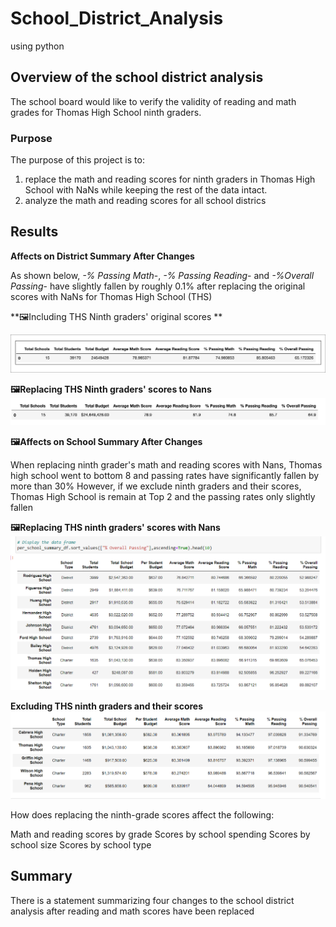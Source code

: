 # School_District_Analysis
using python

## Overview of the school district analysis
The school board would like to verify the validity of reading and math grades for Thomas High School ninth graders.
### Purpose
The purpose of this project is to:
  1. replace the math and reading scores for ninth graders in Thomas High School with NaNs while keeping the rest of the data intact.
  2. analyze the math and reading scores for all school districs


## Results
**Affects on District Summary After Changes**

As shown below, *-% Passing Math*-, *-% Passing Reading*- and *-%Overall Passing*- have slightly fallen by roughly 0.1% after replacing the original scores with NaNs for Thomas High School (THS)

**:framed_picture:Including THS Ninth graders' original scores **

![](Resources/district_summary_before.png)

**:framed_picture:Replacing THS Ninth graders' scores to Nans**
![](Resources/district_summary_after.png)

**:framed_picture:Affects on School Summary After Changes**

When replacing ninth grader's math and reading scores with Nans, Thomas high school went to bottom 8 and passing rates have significantly fallen by more than 30%
However, if we exclude ninth graders and their scores, Thomas High School is remain at Top 2 and the passing rates only slightly fallen

**:framed_picture:Replacing THS ninth graders' scores with Nans**
![](Resources/school_summary_Before_2.png)

**Excluding THS ninth graders and their scores**
![](Resources/school_summary_after.png)

How does replacing the ninth-grade scores affect the following:

Math and reading scores by grade
Scores by school spending
Scores by school size
Scores by school type

## Summary 
There is a statement summarizing four changes to the school district analysis after reading and math scores have been replaced
